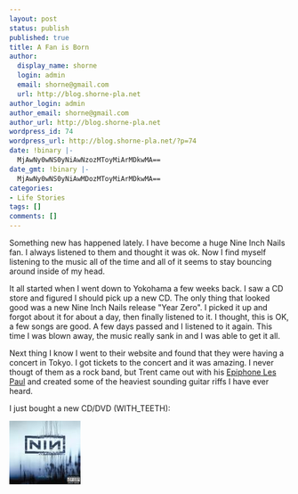 ```yaml
---
layout: post
status: publish
published: true
title: A Fan is Born
author:
  display_name: shorne
  login: admin
  email: shorne@gmail.com
  url: http://blog.shorne-pla.net
author_login: admin
author_email: shorne@gmail.com
author_url: http://blog.shorne-pla.net
wordpress_id: 74
wordpress_url: http://blog.shorne-pla.net/?p=74
date: !binary |-
  MjAwNy0wNS0yNiAwNzozMToyMiArMDkwMA==
date_gmt: !binary |-
  MjAwNy0wNS0yNiAwMDozMToyMiArMDkwMA==
categories:
- Life Stories
tags: []
comments: []
---
```

<p>Something new has happened lately.  I have become a huge Nine Inch Nails fan.  I always listened to them and thought it was ok. Now I find myself listening to the music all of the time and all of it seems to stay bouncing around inside of my head.</p>
<p>It all started when I went down to Yokohama a few weeks back.  I saw a CD store and figured I should pick up a new CD.  The only thing that looked good was a new Nine Inch Nails release "Year Zero".  I picked it up and forgot about it for about a day, then finally listened to it.  I thought, this is OK, a few songs are good.  A few days passed and I listened to it again.  This time I was blown away, the music really sank in and I was able to get it all.</p>
<p>Next thing I know I went to their website and found that they were having a concert in Tokyo.  I got tickets to the concert and it was amazing. I never thougt of them as a rock band, but Trent came out with his <a href="http://www.epiphone.com/default.asp?ProductID=36&amp;CollectionID=5" title="Les Paul, something like this">Epiphone Les Paul</a> and created some of the heaviest sounding guitar riffs I have ever heard.</p>
<p>I just bought a new CD/DVD (WITH_TEETH):</p>
<p><a href="/content/2007/05/nin-with_teeth.jpg" title="With Teeth"><img src="/content/2007/05/nin-with_teeth.thumbnail.jpg" alt="With Teeth" /></a></p>
